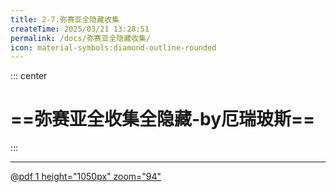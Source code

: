 ```yaml
---
title: 2-7.弥赛亚全隐藏收集
createTime: 2025/03/21 13:28:51
permalink: /docs/弥赛亚全隐藏收集/
icon: material-symbols:diamond-outline-rounded
---
```

::: center
# ==弥赛亚全收集全隐藏-by厄瑞玻斯==
:::

---
@[pdf 1 height="1050px" zoom="94"](/弥赛亚全收集全隐藏-by厄瑞玻斯.pdf)
